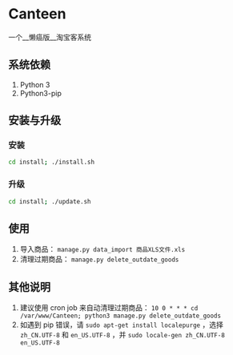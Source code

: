 # Canteen

一个__懒癌版__淘宝客系统

## 系统依赖

1. Python 3
1. Python3-pip

## 安装与升级

### 安装

```bash
cd install; ./install.sh
```

### 升级

```bash
cd install; ./update.sh
```

## 使用

1. 导入商品： `manage.py data_import 商品XLS文件.xls`
1. 清理过期商品： `manage.py delete_outdate_goods`

## 其他说明

1. 建议使用 cron job 来自动清理过期商品： `10 0 * * * cd /var/www/Canteen; python3 manage.py delete_outdate_goods`
1. 如遇到 pip 错误，请 `sudo apt-get install localepurge` ，选择 `zh_CN.UTF-8` 和 `en_US.UTF-8` ，并 `sudo locale-gen zh_CN.UTF-8 en_US.UTF-8` 
